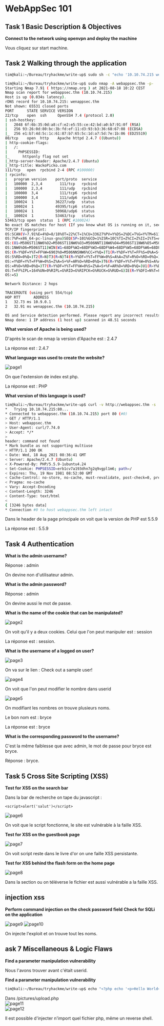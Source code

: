 # WebAppSec 101 #

## Task 1 Basic Description & Objectives  ##

**Connect to the network using openvpn and deploy the machine**

Vous cliquez sur start machine.     

## Task 2 Walking through the application ##

```bash
tim@kali:~/Bureau/tryhackme/write-up$ sudo sh -c "echo '10.10.74.215 webappsec.thm' >> /etc/hosts"

tim@kali:~/Bureau/tryhackme/write-up$ sudo nmap -A webappsec.thm -p-
Starting Nmap 7.91 ( https://nmap.org ) at 2021-08-18 10:22 CEST
Nmap scan report for webappsec.thm (10.10.74.215)
Host is up (0.034s latency).
rDNS record for 10.10.74.215: wenappsec.thm
Not shown: 65531 closed ports
PORT      STATE SERVICE VERSION
22/tcp    open  ssh     OpenSSH 7.4 (protocol 2.0)
| ssh-hostkey: 
|   2048 6f:6b:35:0d:a8:cf:e2:e5:55:ce:42:bd:a0:b7:91:0f (RSA)
|   256 93:26:0d:80:bc:3b:fd:ef:11:d3:93:b3:36:68:67:08 (ECDSA)
|_  256 e1:b7:4d:5c:1c:61:87:b7:65:5c:1d:a7:5d:7e:1b:06 (ED25519)
80/tcp    open  http    Apache httpd 2.4.7 ((Ubuntu))
| http-cookie-flags: 
|   /: 
|     PHPSESSID: 
|_      httponly flag not set
|_http-server-header: Apache/2.4.7 (Ubuntu)
|_http-title: WackoPicko.com
111/tcp   open  rpcbind 2-4 (RPC #100000)
| rpcinfo: 
|   program version    port/proto  service
|   100000  2,3,4        111/tcp   rpcbind
|   100000  2,3,4        111/udp   rpcbind
|   100000  3,4          111/tcp6  rpcbind
|   100000  3,4          111/udp6  rpcbind
|   100024  1          36227/udp   status
|   100024  1          49395/tcp6  status
|   100024  1          50968/udp6  status
|_  100024  1          53463/tcp   status
53463/tcp open  status  1 (RPC #100024)
No exact OS matches for host (If you know what OS is running on it, see https://nmap.org/submit/ ).
TCP/IP fingerprint:
OS:SCAN(V=7.91%E=4%D=8/18%OT=22%CT=1%CU=33627%PV=Y%DS=2%DC=T%G=Y%TM=611CC36
OS:7%P=x86_64-pc-linux-gnu)SEQ(SP=101%GCD=1%ISR=10C%TI=Z%CI=Z%II=I%TS=A)OPS
OS:(O1=M506ST11NW6%O2=M506ST11NW6%O3=M506NNT11NW6%O4=M506ST11NW6%O5=M506ST1
OS:1NW6%O6=M506ST11)WIN(W1=68DF%W2=68DF%W3=68DF%W4=68DF%W5=68DF%W6=68DF)ECN
OS:(R=Y%DF=Y%T=FF%W=6903%O=M506NNSNW6%CC=Y%Q=)T1(R=Y%DF=Y%T=FF%S=O%A=S+%F=A
OS:S%RD=0%Q=)T2(R=N)T3(R=N)T4(R=Y%DF=Y%T=FF%W=0%S=A%A=Z%F=R%O=%RD=0%Q=)T5(R
OS:=Y%DF=Y%T=FF%W=0%S=Z%A=S+%F=AR%O=%RD=0%Q=)T6(R=Y%DF=Y%T=FF%W=0%S=A%A=Z%F
OS:=R%O=%RD=0%Q=)T7(R=Y%DF=Y%T=FF%W=0%S=Z%A=S+%F=AR%O=%RD=0%Q=)U1(R=Y%DF=N%
OS:T=FF%IPL=164%UN=0%RIPL=G%RID=G%RIPCK=G%RUCK=G%RUD=G)IE(R=Y%DFI=N%T=FF%CD
OS:=S)

Network Distance: 2 hops

TRACEROUTE (using port 554/tcp)
HOP RTT      ADDRESS
1   32.73 ms 10.9.0.1
2   32.91 ms wenappsec.thm (10.10.74.215)

OS and Service detection performed. Please report any incorrect results at https://nmap.org/submit/ .
Nmap done: 1 IP address (1 host up) scanned in 48.51 seconds

```
**What version of Apache is being used?**

D'après le scan de nmap la version d'Apache est : 2.4.7   

La réponse est : 2.4.7

**What language was used to create the website?**

![page1](./Task1-01.png)   

On que l'extension de index est php.   

La réponse est : PHP     

**What version of this language is used?**

```bash
tim@kali:~/Bureau/tryhackme/write-up$ curl -v http://webappsec.thm -s | header -20
*   Trying 10.10.74.215:80...
* Connected to webappsec.thm (10.10.74.215) port 80 (#0)
> GET / HTTP/1.1
> Host: webappsec.thm
> User-Agent: curl/7.74.0
> Accept: */*
> 
header: command not found
* Mark bundle as not supporting multiuse
< HTTP/1.1 200 OK
< Date: Wed, 18 Aug 2021 08:36:41 GMT
< Server: Apache/2.4.7 (Ubuntu)
< X-Powered-By: PHP/5.5.9-1ubuntu4.24
< Set-Cookie: PHPSESSID=erb1cv7a193dhn7g2q9vgpl1m6; path=/
< Expires: Thu, 19 Nov 1981 08:52:00 GMT
< Cache-Control: no-store, no-cache, must-revalidate, post-check=0, pre-check=0
< Pragma: no-cache
< Vary: Accept-Encoding
< Content-Length: 3246
< Content-Type: text/html
< 
{ [3246 bytes data]
* Connection #0 to host webappsec.thm left intact
```

Dans le header de la page principale on voit que la version de PHP est 5.5.9  

La réponse est : 5.5.9     

## Task 4 Authentication ##

**What is the admin username?**

Réponse : admin  

On devine non d'utilisateur admin.   

**What is the admin password?**

Réponse : admin

On devine aussi le mot de passe.   

**What is the name of the cookie that can be manipulated?**

![page2](./Task1-02.png)   

On voit qu'il y a deux cookies.
Celui que l'on peut manipuler est : session

La réponse est : session.   

**What is the username of a logged on user?**

![page3](./Task1-03.png)   

On va sur le lien : Check out a sample user!

![page4](./Task1-04.png)   

On voit que l'on peut modifier le nombre dans userid

![page5](./Task1-05.png) 

On modifiant les nombres on trouve plusieurs noms.   

Le bon nom est :  bryce 

La réponse est : bryce 

**What is the corresponding password to the username?**

C'est la même faiblesse que avec admin, le mot de passe pour bryce est bryce.   

Réponse : bryce.  

## Task 5 Cross Site Scripting (XSS) ##

**Test for XSS on the search bar**

Dans la bar de recherche on tape du javascript :     
```text
<script>alert('salut')</script>   
```

![page6](./Task1-06.png)   

On voit que le script fonctionne, le site est vulnérable à la faille XSS.    

**Test for XSS on the guestbook page**


![page7](./Task1-07.png) 

On voit script reste dans le livre d'or on une faille XSS persistante.    

**Test for XSS behind the flash form on the home page**

![page8](./Task1-08.png) 

Dans la section ou on téléverse le fichier est aussi vulnérable a la faille XSS.     

## injection xss ##

**Perform command injection on the check password field**
**Check for SQLi on the application**

![page9](./Task1-09.png) 
![page10](./Task1-10.png)

On injecte l'exploit et on trouve tout les noms.  


## ask 7 Miscellaneous & Logic Flaws ##

**Find a parameter manipulation vulnerability**

Nous l'avons trouver avant c'était userid.   

**Find a parameter manipulation vulnerability**

```bash
tim@kali:~/Bureau/tryhackme/write-up$ echo "<?php echo '<p>Hello World</p>'; ?>" > test.php
```

Dans \/pictures\/upload.php  
![page11](./Task1-11.png)   
![page12](./Task1-12.png)  

Il est possible d'injecter n'import quel fichier php, même un reverse shell.    

